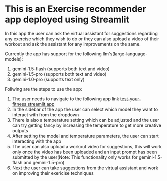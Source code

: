 # This is an Exercise recommender app deployed using Streamlit 

In this app the user can ask the virtual assistant for suggestions regarding any exercise which they wish to do or they can also upload
a video of their workout and ask the assistant for any improvements on the same.

Currently the app has support for the following llm's(large-language-models):
1. gemini-1.5-flash (supports both text and video)
2. gemini-1.5-pro (supports both text and video)
3. gemini-1.0-pro (supports text only)

Follwing are the steps to use the app:
1. The user needs to navigate to the following app link [test-your-fitness.streamlit.app](https://test-your-fitness.streamlit.app/)
2. In the sidebar of the app the user can select which model they want to interact with from the dropdown
3. There is also a temperature setting which can be adjusted and the user can try getting fancy by increasing the temperature to get more creative outputs
4. After setting the model and temperature parameters, the user can start interacting with the app
5. The user can also upload a workout video for suggestions, this will work only once the video has been uploaded and an input prompt has been submitted by the user(Note: This functionality only works for gemini-1.5-flash and gemini-1.5-pro)
6. Next the user can take suggestions from the virtual assistant and work on improving their exericise techniques